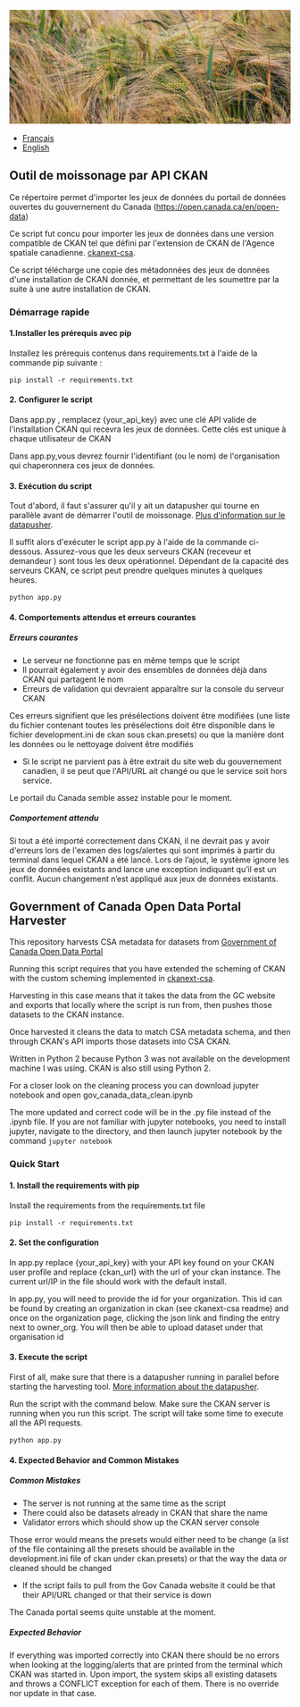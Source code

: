 ![harvester banner](harvester_banner.jpg)

- [Français](#outil-de-moissonage-par-api-ckan)
- [English](#government-of-canada-open-data-portal-harvester)

## Outil de moissonage par API CKAN

Ce répertoire permet d'importer les jeux de données du portail de données ouvertes du gouvernement du Canada (https://open.canada.ca/en/open-data)

Ce script fut concu pour importer les jeux de données dans une version compatible de CKAN tel que défini par l'extension de CKAN de l'Agence spatiale canadienne. [ckanext-csa](https://github.com/asc-csa/ckanext-asc-csa).

Ce script télécharge une copie des métadonnées des jeux de données d'une installation de CKAN donnée, et permettant de les soumettre par la suite à une autre installation de CKAN.

### Démarrage rapide

#### 1.Installer les prérequis avec pip
Installez les prérequis contenus dans requirements.txt à l'aide de la commande pip suivante :
```
pip install -r requirements.txt
```

#### 2. Configurer le script
Dans app.py , remplacez {your_api_key} avec une clé API valide de l'installation CKAN qui recevra les jeux de données. Cette clés est unique à chaque utilisateur de CKAN

Dans app.py,vous devrez fournir l'identifiant (ou le nom) de l'organisation qui chaperonnera ces jeux de données. 

#### 3. Exécution du script
Tout d'abord, il faut s'assurer qu'il y ait un datapusher qui tourne en parallèle avant de démarrer l'outil de moissonage. [Plus d'information sur le datapusher](https://github.com/ckan/datapusher).

Il suffit alors d'exécuter le script app.py à l'aide de la commande ci-dessous. Assurez-vous que les deux serveurs CKAN (receveur et demandeur ) sont tous les deux opérationnel. Dépendant de la capacité des serveurs CKAN, ce script peut prendre quelques minutes à quelques heures.
```
python app.py
```

#### 4. Comportements attendus et erreurs courantes
##### Erreurs courantes
- Le serveur ne fonctionne pas en même temps que le script
- Il pourrait également y avoir des ensembles de données déjà dans CKAN qui partagent le nom
- Erreurs de validation qui devraient apparaître sur la console du serveur CKAN

Ces erreurs signifient que les présélections doivent être modifiées (une liste du fichier contenant toutes les présélections doit être disponible dans le fichier development.ini de ckan sous ckan.presets) ou que la manière dont les données ou le nettoyage doivent être modifiés

- Si le script ne parvient pas à être extrait du site web du gouvernement canadien, il se peut que l'API/URL ait changé ou que le service soit hors service.

Le portail du Canada semble assez instable pour le moment.

##### Comportement attendu
Si tout a été importé correctement dans CKAN, il ne devrait pas y avoir d'erreurs lors de l'examen des logs/alertes qui sont imprimés à partir du terminal dans lequel CKAN a été lancé. Lors de l’ajout, le système ignore les jeux de données existants and lance une exception indiquant qu’il est un conflit. Aucun changement n’est appliqué aux jeux de données existants.

## Government of Canada Open Data Portal Harvester

This repository harvests CSA metadata for datasets from [Government of Canada Open Data Portal](https://open.canada.ca/en/open-data)

Running this script requires that you have extended the scheming of CKAN with the custom scheming implemented in [ckanext-csa](https://github.com/asc-csa/ckanext-asc-csa).

Harvesting in this case means that it takes the data from the GC website and exports that locally where the script is run from, then pushes those datasets to the CKAN instance.

Once harvested it cleans the data to match CSA metadata schema, and then through CKAN's API imports those datasets into CSA CKAN.

Written in Python 2 because Python 3 was not available on the development machine I was using. CKAN is also still using Python 2.

For a closer look on the cleaning process you can download jupyter notebook and open gov_canada_data_clean.ipynb

The more updated and correct code will be in the .py file instead of the .ipynb file. If you are not familiar with jupyter notebooks, you need to install jupyter, navigate to the directory, and then launch jupyter notebook by the command `jupyter notebook`

### Quick Start

#### 1. Install the requirements with pip
Install the requirements from the requirements.txt file
```
pip install -r requirements.txt
```

#### 2. Set the configuration
In app.py replace {your_api_key} with your API key found on your CKAN user profile and replace {ckan_url} with the url of your ckan instance. The current url/IP in the file should work with the default install.

In app.py, you will need to provide the id for your organization. This id can be found by creating an organization in ckan (see ckanext-csa readme) and once on the organization page, clicking the json link and finding the entry next to owner_org. You will then be able to upload dataset under that organisation id

#### 3. Execute the script
First of all, make sure that there is a datapusher running in parallel before starting the harvesting tool. [More information about the datapusher](https://github.com/ckan/datapusher).

Run the script with the command below. Make sure the CKAN server is running when you run this script. The script will take some time to execute all the API requests.
```
python app.py
```

#### 4. Expected Behavior and Common Mistakes
##### Common Mistakes
- The server is not running at the same time as the script
- There could also be datasets already in CKAN that share the name
- Validator errors which should show up the CKAN server console

Those error would means the presets would either need to be change (a list of the file containing all the presets should be available in the development.ini file of ckan under ckan.presets) or that the way the data or cleaned should be changed

- If the script fails to pull from the Gov Canada website it could be that their API/URL changed or that their service is down

The Canada portal seems quite unstable at the moment.

##### Expected Behavior
If everything was imported correctly into CKAN there should be no errors when looking at the logging/alerts that are printed from the terminal which CKAN was started in. Upon import, the system skips all existing datasets and throws a CONFLICT exception for each of them. There is no override nor update in that case.
